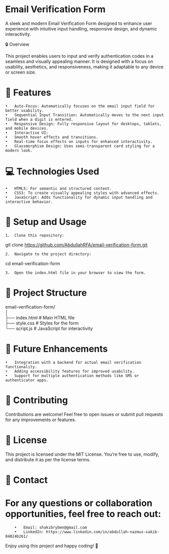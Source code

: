 # Email Verification Form

A sleek and modern Email Verification Form designed to enhance user experience with intuitive input handling, responsive design, and dynamic interactivity.

🔒 Overview

This project enables users to input and verify authentication codes in a seamless and visually appealing manner. It is designed with a focus on usability, aesthetics, and responsiveness, making it adaptable to any device or screen size.

# 🎨 Features

	•	Auto-Focus: Automatically focuses on the email input field for better usability.
	•	Sequential Input Transition: Automatically moves to the next input field when a digit is entered.
	•	Responsive Design: Fully responsive layout for desktops, tablets, and mobile devices.
	•	Interactive UI:
	•	Smooth hover effects and transitions.
	•	Real-time focus effects on inputs for enhanced interactivity.
	•	Glassmorphism Design: Uses semi-transparent card styling for a modern look.

# 💻 Technologies Used

	•	HTML5: For semantic and structured content.
	•	CSS3: To create visually appealing styles with advanced effects.
	•	JavaScript: Adds functionality for dynamic input handling and interactive behavior.

# 🚀 Setup and Usage

	1.	Clone this repository:

git clone https://github.com/AbdullahRFA/email-verification-form.git  


	2.	Navigate to the project directory:

cd email-verification-form  


	3.	Open the index.html file in your browser to view the form.

# 📂 Project Structure

email-verification-form/  
│  
├── index.html        # Main HTML file  
├── style.css         # Styles for the form  
└── script.js         # JavaScript for interactivity  

# 🌟 Future Enhancements

	•	Integration with a backend for actual email verification functionality.
	•	Adding accessibility features for improved usability.
	•	Support for multiple authentication methods like SMS or authenticator apps.

# 📝 Contributing

Contributions are welcome! Feel free to open issues or submit pull requests for any improvements or features.

# 📄 License

This project is licensed under the MIT License. You’re free to use, modify, and distribute it as per the license terms.

# 🤝 Contact

# For any questions or collaboration opportunities, feel free to reach out:
		•	Email: shakibrybmn@gmail.com
		•	LinkedIn: https://www.linkedin.com/in/abdullah-nazmus-sakib-04024b261/

Enjoy using this project and happy coding! 🎉
